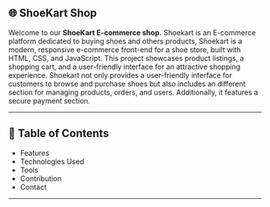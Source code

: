 ## 🌐 ShoeKart Shop

Welcome to our **ShoeKart E-commerce shop.** Shoekart is an E-commerce platform dedicated to buying shoes and others products, Shoekart is a modern, responsive e-commerce front-end for a shoe store, built with HTML, CSS, and JavaScript. This project showcases product listings, a shopping cart, and a user-friendly interface for an attractive shopping experience. Shoekart not only provides a user-friendly interface for customers to browse and purchase shoes but also includes an different section for managing products, orders, and users. Additionally, it features a secure payment section.

---
## 📌 Table of Contents
- Features
- Technologies Used
-	Tools
-	Contribution 
-	Contact
  ---

